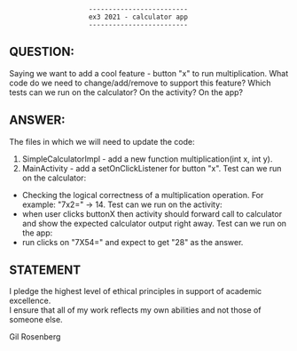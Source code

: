                         -------------------------
                        ex3 2021 - calculator app
                        -------------------------
                        
QUESTION:
--------
Saying we want to add a cool feature - button "x" to run multiplication.
What code do we need to change/add/remove to support this feature?
Which tests can we run on the calculator? On the activity? On the app?

ANSWER:
-------
The files in which we will need to update the code: 
1. SimpleCalculatorImpl - add a new function multiplication(int x, int y).
2. MainActivity - add a setOnClickListener for button "x".
Test can we run on the calculator:
-   Checking the logical correctness of a multiplication operation.
    For example: "7x2=" -> 14.
Test can we run on the activity:
-   when user clicks buttonX then activity should forward call to calculator and show the expected
    calculator output right away.
Test can we run on the app:
-   run clicks on "7X5<backspace>4=" and expect to get "28" as the answer.

STATEMENT
---------
I pledge the highest level of ethical principles in support of academic excellence.  
I ensure that all of my work reflects my own abilities and not those of someone else.

Gil Rosenberg
